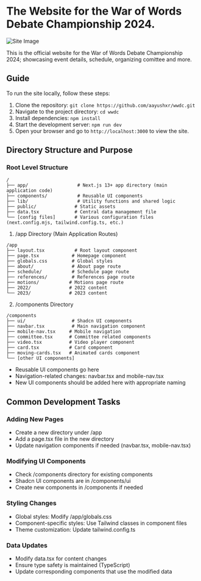 # The Website for the War of Words Debate Championship 2024.

![Site Image](https://cdn.aayus.me/uploads/Arc_77QlapuRtO.png)

This is the official website for the War of Words Debate Championship 2024; showcasing event details, schedule, organizing comittee and more.


## Guide
To run the site locally, follow these steps:

1. Clone the repository: `git clone https://github.com/aayushxr/wwdc.git`
2. Navigate to the project directory: `cd wwdc`
3. Install dependencies: `npm install`
4. Start the development server: `npm run dev`
5. Open your browser and go to `http://localhost:3000` to view the site. 

## Directory Structure and Purpose

### Root Level Structure
```
/
├── app/                  # Next.js 13+ app directory (main application code)
├── components/           # Reusable UI components
├── lib/                  # Utility functions and shared logic
├── public/              # Static assets
├── data.tsx             # Central data management file
└── [config files]       # Various configuration files (next.config.mjs, tailwind.config.ts, etc.)
```
1. /app Directory (Main Application Routes)
```
/app
├── layout.tsx           # Root layout component
├── page.tsx            # Homepage component
├── globals.css         # Global styles
├── about/              # About page route
├── schedule/           # Schedule page route
├── references/         # References page route
├── motions/           # Motions page route
├── 2022/              # 2022 content
└── 2023/              # 2023 content
```

2. /components Directory
```
/components
├── ui/                 # Shadcn UI components
├── navbar.tsx          # Main navigation component
├── mobile-nav.tsx     # Mobile navigation
├── committee.tsx      # Committee related components
├── video.tsx          # Video player component
├── card.tsx           # Card component
├── moving-cards.tsx   # Animated cards component
└── [other UI components]
```
- Reusable UI components go here
- Navigation-related changes: navbar.tsx and mobile-nav.tsx
- New UI components should be added here with appropriate naming


## Common Development Tasks

### Adding New Pages
- Create a new directory under /app
- Add a page.tsx file in the new directory
- Update navigation components if needed (navbar.tsx, mobile-nav.tsx)

### Modifying UI Components
- Check /components directory for existing components
- Shadcn UI components are in /components/ui
- Create new components in /components if needed

### Styling Changes
- Global styles: Modify /app/globals.css
- Component-specific styles: Use Tailwind classes in component files
- Theme customization: Update tailwind.config.ts

### Data Updates
- Modify data.tsx for content changes
- Ensure type safety is maintained (TypeScript)
- Update corresponding components that use the modified data